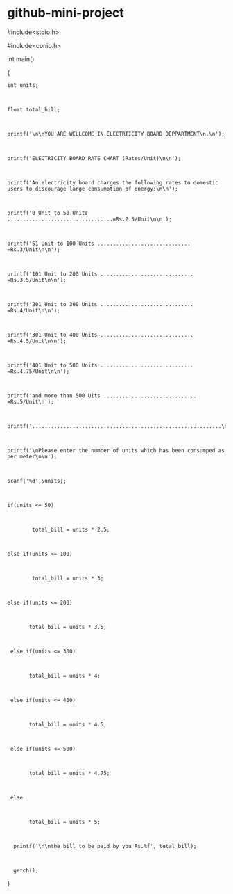 # github-mini-project
#include<stdio.h>



#include<conio.h>



 



int main()



{



    int units;



    float total_bill;



    printf('\n\nYOU ARE WELLCOME IN ELECTRTICITY BOARD DEPPARTMENT\n.\n');



    printf('ELECTRICITY BOARD RATE CHART (Rates/Unit)\n\n');



    printf('An electricity board charges the following rates to domestic users to discourage large consumption of energy:\n\n');



    printf('0 Unit to 50 Units ..................................=Rs.2.5/Unit\n\n');



    printf('51 Unit to 100 Units .............................. =Rs.3/Unit\n\n');



    printf('101 Unit to 200 Units .............................. =Rs.3.5/Unit\n\n');



    printf('201 Unit to 300 Units .............................. =Rs.4/Unit\n\n');



    printf('301 Unit to 400 Units .............................. =Rs.4.5/Unit\n\n');



    printf('401 Unit to 500 Units .............................. =Rs.4.75/Unit\n\n');



    printf('and more than 500 Uits .............................. =Rs.5/Unit\n');



    printf('.............................................................\n\n');



    printf('\nPlease enter the number of units which has been consumped as per meter\n\n');



    scanf('%d',&units);



    if(units <= 50)



            total_bill = units * 2.5;



    else if(units <= 100)



            total_bill = units * 3;



    else if(units <= 200)



           total_bill = units * 3.5;



     else if(units <= 300)



           total_bill = units * 4;



     else if(units <= 400)



           total_bill = units * 4.5;



     else if(units <= 500)



           total_bill = units * 4.75;



     else



           total_bill = units * 5;



      printf('\n\nthe bill to be paid by you Rs.%f', total_bill);



      getch();



}
